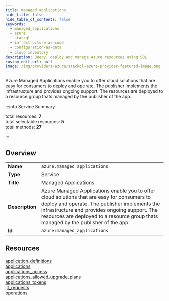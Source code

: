 ```yaml
---
title: managed_applications
hide_title: false
hide_table_of_contents: false
keywords:
  - managed_applications
  - azure
  - stackql
  - infrastructure-as-code
  - configuration-as-data
  - cloud inventory
description: Query, deploy and manage Azure resources using SQL
custom_edit_url: null
image: /img/providers/azure/stackql-azure-provider-featured-image.png
---
```


Azure Managed Applications enable you to offer cloud solutions that are easy for consumers to deploy and operate. The publisher implements the infrastructure and provides ongoing support. The resources are deployed to a resource group thats managed by the publisher of the app.  
    
:::info Service Summary

<div class="row">
<div class="providerDocColumn">
<span>total resources:&nbsp;<b>7</b></span><br />
<span>total selectable resources:&nbsp;<b>5</b></span><br />
<span>total methods:&nbsp;<b>27</b></span><br />
</div>
</div>

:::

## Overview
<table><tbody>
<tr><td><b>Name</b></td><td><code>azure.managed_applications</code></td></tr>
<tr><td><b>Type</b></td><td>Service</td></tr>
<tr><td><b>Title</b></td><td>Managed Applications</td></tr>
<tr><td><b>Description</b></td><td>Azure Managed Applications enable you to offer cloud solutions that are easy for consumers to deploy and operate. The publisher implements the infrastructure and provides ongoing support. The resources are deployed to a resource group thats managed by the publisher of the app.</td></tr>
<tr><td><b>Id</b></td><td><code>azure:managed_applications</code></td></tr>
</tbody></table>

## Resources
<div class="row">
<div class="providerDocColumn">
<a href="/providers/azure/managed_applications/application_definitions/">application_definitions</a><br />
<a href="/providers/azure/managed_applications/applications/">applications</a><br />
<a href="/providers/azure/managed_applications/applications_access/">applications_access</a><br />
<a href="/providers/azure/managed_applications/applications_allowed_upgrade_plans/">applications_allowed_upgrade_plans</a><br />
</div>
<div class="providerDocColumn">
<a href="/providers/azure/managed_applications/applications_tokens/">applications_tokens</a><br />
<a href="/providers/azure/managed_applications/jit_requests/">jit_requests</a><br />
<a href="/providers/azure/managed_applications/operations/">operations</a><br />
</div>
</div>
